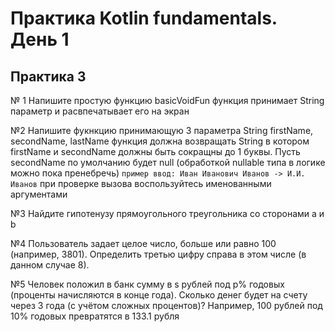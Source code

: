 # Практика Kotlin fundamentals. День 1
## Практика 3

№ 1 Напишите простую функцию basicVoidFun
функция принимает String параметр и расвпечатывает его на экран

№2 Напишите фукнкцию принимающую 3 параметра String
firstName, secondName, lastName
функция должна возвращать String в котором firstName и secondName должны быть сокращны до 1 буквы.
Пусть secondName по умолчанию будет null (обработкой nullable типа в логике можно пока пренебречь)
`пример ввод: Иван Иванович Иванов -> И.И. Иванов`
при проверке вызова воспользуйтесь именованными аргументами

№3 Найдите гипотенузу прямоугольного треугольника со сторонами a и b

№4 Пользователь задает целое число, больше или равно 100 (например, 3801).
Определить третью цифру справа в этом числе (в данном случае 8).

№5 Человек положил в банк сумму в s рублей под p% годовых (проценты начисляются в конце года).
Сколько денег будет на счету через 3 года (с учётом сложных процентов)?
Например, 100 рублей под 10% годовых превратятся в 133.1 рубля
